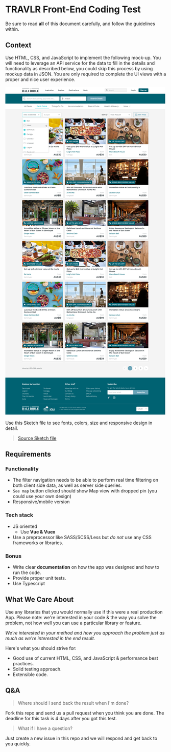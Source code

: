# TRAVLR Front-End Coding Test

Be sure to read **all** of this document carefully, and follow the guidelines within.

## Context

Use HTML, CSS, and JavaScript to implement the following mock-up. You will need to leverage an API service for the data to fill in the details and functionality as described below, you could skip this process by using mockup data in JSON. You are only required to complete the UI views with a proper and nice user experience.

![Travlr-frontend-test-mockup](./travlr-frontend-test.png)

Use this Sketch file to see fonts, colors, size and responsive design in detail.

> [Source Sketch file](travlr-frontend-test.sketch)

## Requirements

### Functionality

- The filter navigation needs to be able to perform real time filtering on both client side data, as well as server side queries.
- `See map` button clicked should show Map view with dropped pin (you could use your own design)
- Responsive/mobile version

### Tech stack

- JS oriented
  - Use **Vue & Vuex**
- Use a preprocessor like SASS/SCSS/Less but _do not_ use any CSS frameworks or libraries.

### Bonus

- Write clear **documentation** on how the app was designed and how to run the code.
- Provide proper unit tests.
- Use Typescript

## What We Care About

Use any libraries that you would normally use if this were a real production App. Please note: we're interested in your code & the way you solve the problem, not how well you can use a particular library or feature.

_We're interested in your method and how you approach the problem just as much as we're interested in the end result._

Here's what you should strive for:

- Good use of current HTML, CSS, and JavaScript & performance best practices.
- Solid testing approach.
- Extensible code.

## Q&A

> Where should I send back the result when I'm done?

Fork this repo and send us a pull request when you think you are done. The deadline for this task is 4 days after you got this test.

> What if I have a question?

Just create a new issue in this repo and we will respond and get back to you quickly.

